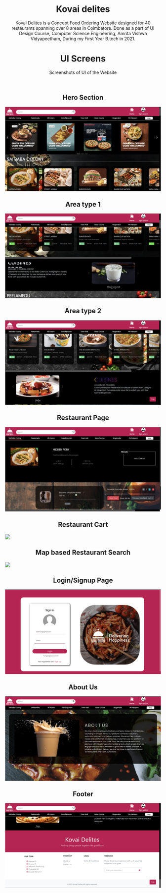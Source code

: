 <h1 align="center">Kovai delites</h1>
<p align="center">Kovai Delites is a Concept Food Ordering Website designed for 40 restaurants spanning over 8 areas in Coimbatore. Done as a part of UI Design Course, Computer Science Engineering, Amrita Vishwa Vidyapeetham, During my First Year B.tech in 2021.</p>

<h1 align="center">UI Screens</h1>
<p align="center">Screenshots of UI of the Website</p>

<br>
<h2 align="center">Hero Section</h2>
<img align="center" src="./Resources/hero_ss.png"/>

<h2 align="center">Area type 1</h2>
<img align="center" src="./Resources/section_1_ss.png"/>

<h2 align="center">Area type 2</h2>
<img align="center" src="./Resources/section_2_ss.png"/>

<h2 align="center">Restaurant Page</h2>
<img align="center" src="./Resources/restaurant_page_ss.png"/>

<h2 align="center">Restaurant Cart</h2>
<img align="center" src="./Resources/restaurant_cart_ss.png"/>

<h2 align="center">Map based Restaurant Search</h2>
<img align="center" src="./Resources/map_ss.png"/>

<h2 align="center">Login/Signup Page</h2>
<img align="center" src="./Resources/sign_in_ss.png"/>

<h2 align="center">About Us</h2>
<img align="center" src="./Resources/about_us_ss.png"/>

<h2 align="center">Footer</h2>
<img align="center" src="./Resources/footer_ss.png"/>
